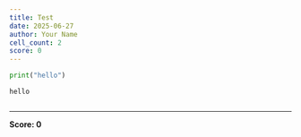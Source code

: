 ```yaml
---
title: Test
date: 2025-06-27
author: Your Name
cell_count: 2
score: 0
---
```


```python
print("hello")
```

    hello
    


```python

```


---
**Score: 0**